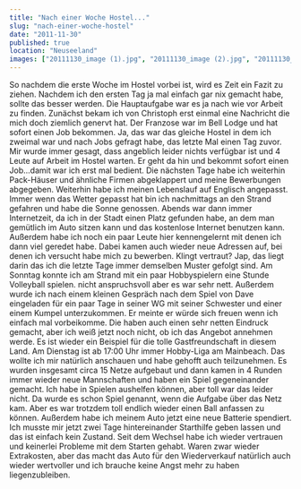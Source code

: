```yaml
---
title: "Nach einer Woche Hostel..."
slug: "nach-einer-woche-hostel"
date: "2011-11-30"
published: true
location: "Neuseeland"
images: ["20111130_image (1).jpg", "20111130_image (2).jpg", "20111130_image (3).jpg", "20111130_image (4).jpg"]
---
```


So nachdem die erste Woche im Hostel vorbei ist, wird es Zeit ein Fazit zu ziehen. Nachdem ich den ersten Tag ja mal einfach gar nix gemacht habe, sollte das besser werden. Die Hauptaufgabe war es ja nach wie vor Arbeit zu finden. Zunächst bekam ich von Christoph erst einmal eine Nachricht die mich doch ziemlich genervt hat. Der Franzose war im Bell Lodge und hat sofort einen Job bekommen. Ja, das war das gleiche Hostel in dem ich zweimal war und nach Jobs gefragt habe, das letzte Mal einen Tag zuvor. Mir wurde immer gesagt, dass angeblich leider nichts verfügbar ist und 4 Leute auf Arbeit im Hostel warten. Er geht da hin und bekommt sofort einen Job...damit war ich erst mal bedient. Die nächsten Tage habe ich weiterhin Pack-Häuser und ähnliche Firmen abgeklappert und meine Bewerbungen abgegeben. Weiterhin habe ich meinen Lebenslauf auf Englisch angepasst. Immer wenn das Wetter gepasst hat bin ich nachmittags an den Strand gefahren und habe die Sonne genossen. Abends war dann immer Internetzeit, da ich in der Stadt einen Platz gefunden habe, an dem man gemütlich im Auto sitzen kann und das kostenlose Internet benutzen kann. Außerdem habe ich noch ein paar Leute hier kennengelernt mit denen ich dann viel geredet habe. Dabei kamen auch wieder neue Adressen auf, bei denen ich versucht habe mich zu bewerben. Klingt vertraut? Jap, das liegt darin das ich die letzte Tage immer demselben Muster gefolgt sind. Am Sonntag konnte ich am Strand mit ein paar Hobbyspielern eine Stunde Volleyball spielen. nicht anspruchsvoll aber es war sehr nett. Außerdem wurde ich nach einem kleinen Gespräch nach dem Spiel von Dave eingeladen für ein paar Tage in seiner WG mit seiner Schwester und einer einem Kumpel unterzukommen. Er meinte er würde sich freuen wenn ich einfach mal vorbeikomme. Die haben auch einen sehr netten Eindruck gemacht, aber ich weiß jetzt noch nicht, ob ich das Angebot annehmen werde. Es ist wieder ein Beispiel für die tolle Gastfreundschaft in diesem Land. Am Dienstag ist ab 17:00 Uhr immer Hobby-Liga am Mainbeach. Das wollte ich mir natürlich anschauen und habe gehofft auch teilzunehmen. Es wurden insgesamt circa 15 Netze aufgebaut und dann kamen in 4 Runden immer wieder neue Mannschaften und haben ein Spiel gegeneinander gemacht. Ich habe in Spielen aushelfen können, aber toll war das leider nicht. Da wurde es schon Spiel genannt, wenn die Aufgabe über das Netz kam. Aber es war trotzdem toll endlich wieder einen Ball anfassen zu können. Außerdem habe ich meinem Auto jetzt eine neue Batterie spendiert. Ich musste mir jetzt zwei Tage hintereinander Starthilfe geben lassen und das ist einfach kein Zustand. Seit dem Wechsel habe ich wieder vertrauen und keinerlei Probleme mit dem Starten gehabt. Waren zwar wieder Extrakosten, aber das macht das Auto für den Wiederverkauf natürlich auch wieder wertvoller und ich brauche keine Angst mehr zu haben liegenzubleiben.